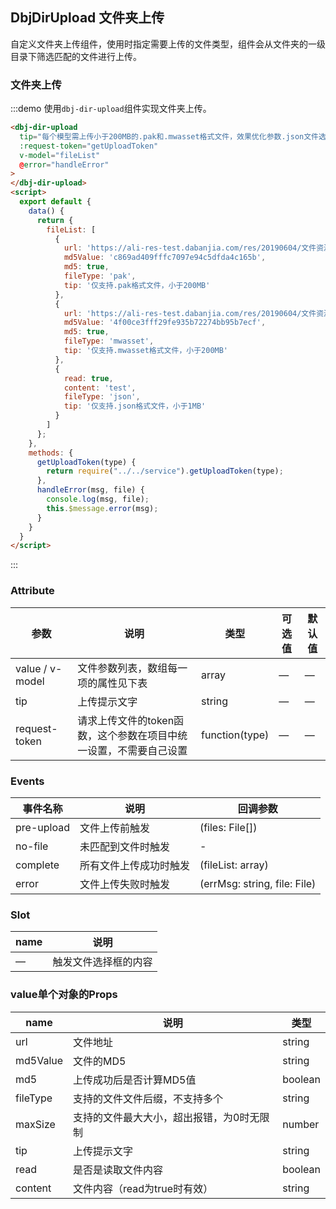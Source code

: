 ## DbjDirUpload 文件夹上传

自定义文件夹上传组件，使用时指定需要上传的文件类型，组件会从文件夹的一级目录下筛选匹配的文件进行上传。

### 文件夹上传

:::demo 使用`dbj-dir-upload`组件实现文件夹上传。
```html
<dbj-dir-upload
  tip="每个模型需上传小于200MB的.pak和.mwasset格式文件，效果优化参数.json文件选填，小于2KB"
  :request-token="getUploadToken"
  v-model="fileList"
  @error="handleError"
>
</dbj-dir-upload>
<script>
  export default {
    data() {
      return {
        fileList: [
          {
            url: 'https://ali-res-test.dabanjia.com/res/20190604/文件资源$1559620404935_5569$DBJ_3_1.pak',
            md5Value: 'c869ad409fffc7097e94c5dfda4c165b',
            md5: true,
            fileType: 'pak',
            tip: '仅支持.pak格式文件，小于200MB'
          },
          {
            url: 'https://ali-res-test.dabanjia.com/res/20190604/文件资源$1559620404931_3196$DBJ_3_1_bak.mwasset',
            md5Value: '4f00ce3fff29fe935b72274bb95b7ecf',
            md5: true,
            fileType: 'mwasset',
            tip: '仅支持.mwasset格式文件，小于200MB'
          },
          {
            read: true,
            content: 'test',
            fileType: 'json',
            tip: '仅支持.json格式文件，小于1MB'
          }
        ]
      };
    },
    methods: {
      getUploadToken(type) {
        return require("../../service").getUploadToken(type);
      },
      handleError(msg, file) {
        console.log(msg, file);
        this.$message.error(msg);
      }
    }
  }
</script>
```
:::

### Attribute
| 参数      | 说明          | 类型      | 可选值                           | 默认值  |
|---------- |-------------- |---------- |--------------------------------  |-------- |
| value / v-model | 文件参数列表，数组每一项的属性见下表 | array | — | — |
| tip | 上传提示文字 | string | — | — |
| request-token | 请求上传文件的token函数，这个参数在项目中统一设置，不需要自己设置 | function(type) | — | — |

### Events
| 事件名称      | 说明          | 回调参数 |
|----------- |-------------- | -- |
| pre-upload | 文件上传前触发 | (files: File[]) |
| no-file | 未匹配到文件时触发 | - |
| complete | 所有文件上传成功时触发 | (fileList: array) |
| error | 文件上传失败时触发 | (errMsg: string, file: File) |

### Slot
| name | 说明 |
|------|--------|
| — | 触发文件选择框的内容 |

### value单个对象的Props
| name | 说明 | 类型 |
|------|-----|------|
| url | 文件地址 | string |
| md5Value | 文件的MD5 | string |
| md5 | 上传成功后是否计算MD5值 | boolean |
| fileType | 支持的文件文件后缀，不支持多个 | string |
| maxSize | 支持的文件最大大小，超出报错，为0时无限制 | number |
| tip | 上传提示文字 | string |
| read | 是否是读取文件内容 | boolean |
| content | 文件内容（read为true时有效） | string |
